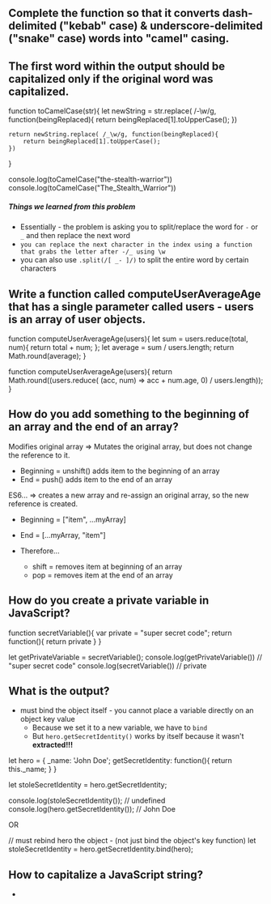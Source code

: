 ## Complete the function so that it converts dash-delimited ("kebab" case) & underscore-delimited ("snake" case) words into "camel" casing. 
## The first word within the output should be capitalized only if the original word was capitalized.


function toCamelCase(str){
	let newString = str.replace( /-\w/g, function(beingReplaced){
		return beingReplaced[1].toUpperCase();
	})

	return newString.replace( /_\w/g, function(beingReplaced){
		return beingReplaced[1].toUpperCase();
	})

}

console.log(toCamelCase("the-stealth-warrior"))
console.log(toCamelCase("The_Stealth_Warrior"))

##### Things we learned from this problem

- Essentially - the problem is asking you to split/replace the word for `-` or `_` and then replace the next word
- `you can replace the next character in the index using a function that grabs the letter after -/_ using \w`
- you can also use `.split(/[ _- ]/)` to split the entire word by certain characters



## Write a function called computeUserAverageAge that has a single parameter called users - users is an array of user objects.
function computeUserAverageAge(users){
		let sum = users.reduce(total, num){
			return total + num;
		};
		let average = sum / users.length;
		return Math.round(average);
}


function computeUserAverageAge(users){
	return Math.round((users.reduce( (acc, num) => acc + num.age, 0) / users.length));
}





## How do you add something to the beginning of an array and the end of an array?

Modifies original array ⇒ Mutates the original array, but does not change the reference to it.

- Beginning = unshift() adds item to the beginning of an array
- End = push() adds item to the end of an array

ES6...  ⇒ creates a new array and re-assign an original array, so the new reference is created.

- Beginning = ["item", ...myArray]
- End = [...myArray, "item"]

- Therefore...
    - shift = removes item at beginning of an array
    - pop = removes item at the end of an array


## How do you create a private variable in JavaScript?
function secretVariable(){
	var private = "super secret code";
	return function(){
		return private 
	}
}

let getPrivateVariable = secretVariable();
console.log(getPrivateVariable())                 // "super secret code"
console.log(secretVariable())                     // private



## What is the output?
- must bind the object itself - you cannot place a variable directly on an object key value
     - Because we set it to a new variable, we have to `bind`
     - But `hero.getSecretIdentity()` works by itself because it wasn't **extracted!!!**

let hero = {
	_name: 'John Doe';
	getSecretIdentity: function(){
		return this._name;
	}
}

let stoleSecretIdentity = hero.getSecretIdentity;

console.log(stoleSecretIdentity());               // undefined
console.log(hero.getSecretIdentity());            // John Doe 

OR

// must rebind hero the object - (not just bind the object's key function) 
let stoleSecretIdentity = hero.getSecretIdentity.bind(hero);





## How to capitalize a JavaScript string?
- 